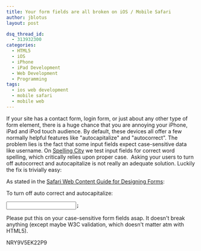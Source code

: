 ```yaml
---
title: Your form fields are all broken on iOS / Mobile Safari
author: jblotus
layout: post

dsq_thread_id:
  - 313932300
categories:
  - HTML5
  - iOS
  - iPhone
  - iPad Development
  - Web Development
  - Programming
tags:
  - ios web development
  - mobile safari
  - mobile web
---
```

If your site has a contact form, login form, or just about any other type of form element, there is a huge chance that you are annoying your iPhone, iPad and iPod touch audience. By default, these devices all offer a few normally helpful features like "autocapitalize" and "autocorrect". The problem lies is the fact that some input fields expect case-sensitive data like username. On [Spelling City][1] we test input fields for correct word spelling, which critically relies upon proper case.  Asking your users to turn off autocorrect and autocapitalize is not really an adequate solution. Luckily the fix is trivially easy:

As stated in the [Safari Web Content Guide for Designing Forms][2]:

To turn off auto correct and autocapitalize:

<pre class="brush:plain"><input type="text" name="field1" autocorrect="off" autocapitalize="off" />;
</pre>

Please put this on your case-sensitive form fields asap. It doesn't break anything (except maybe W3C validation, which doesn't matter atm with HTML5).

NRY9V5EK22P9

 [1]: http://www.spellingcity.com
 [2]: http://developer.apple.com/library/safari/#documentation/appleapplications/reference/safariwebcontent/DesigningForms/DesigningForms.html
